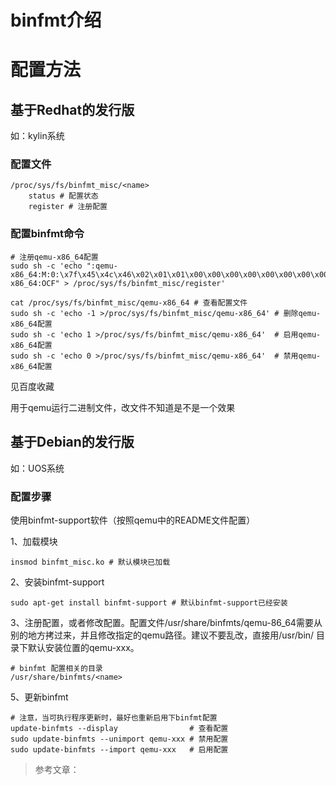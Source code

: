 # binfmt介绍

# 配置方法

## 基于Redhat的发行版

如：kylin系统

### 配置文件

```shell
/proc/sys/fs/binfmt_misc/<name>
    status # 配置状态
    register # 注册配置
```

### 配置binfmt命令

```shell
# 注册qemu-x86_64配置
sudo sh -c 'echo ":qemu-x86_64:M:0:\x7f\x45\x4c\x46\x02\x01\x01\x00\x00\x00\x00\x00\x00\x00\x00\x00\x02\x00\x3e\x00:\xff\xff\xff\xff\xff\xfe\xfe\xfc\xff\xff\xff\xff\xff\xff\xff\xff\xfe\xff\xff\xff:/usr/bin/qemu-x86_64:OCF" > /proc/sys/fs/binfmt_misc/register'

cat /proc/sys/fs/binfmt_misc/qemu-x86_64 # 查看配置文件
sudo sh -c 'echo -1 >/proc/sys/fs/binfmt_misc/qemu-x86_64' # 删除qemu-x86_64配置
sudo sh -c 'echo 1 >/proc/sys/fs/binfmt_misc/qemu-x86_64'  # 启用qemu-x86_64配置
sudo sh -c 'echo 0 >/proc/sys/fs/binfmt_misc/qemu-x86_64'  # 禁用qemu-x86_64配置
```

见百度收藏

用于qemu运行二进制文件，改文件不知道是不是一个效果

## 基于Debian的发行版

如：UOS系统

### 配置步骤

使用binfmt-support软件（按照qemu中的README文件配置）

1、加载模块

```shell
insmod binfmt_misc.ko # 默认模块已加载
```

2、安装binfmt-support

```shell
sudo apt-get install binfmt-support # 默认binfmt-support已经安装
```

3、注册配置，或者修改配置。配置文件/usr/share/binfmts/qemu-86_64需要从别的地方拷过来，并且修改指定的qemu路径。建议不要乱改，直接用/usr/bin/ 目录下默认安装位置的qemu-xxx。

```shell
# binfmt 配置相关的目录
/usr/share/binfmts/<name>
```

5、更新binfmt

```shell
# 注意，当可执行程序更新时，最好也重新启用下binfmt配置
update-binfmts --display                # 查看配置
sudo update-binfmts --unimport qemu-xxx # 禁用配置
sudo update-binfmts --import qemu-xxx   # 启用配置
```

> 参考文章：